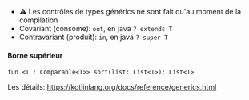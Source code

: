 * ⚠️ Les contrôles de types générics ne sont fait qu'au moment de la compilation
* Covariant (consome): `out`, en java `? extends T`
* Contravariant (produit): `in`, en java `? super T`


<div>
    <h4>Borne supérieur</h4>
    <pre class="lang-kotlin"><code><span class="token keyword">fun</span> <span class="token operator">&lt;</span>T <span class="token operator">:</span> Comparable<span class="token operator">&lt;</span>T<span class="token operator">&gt;</span><span class="token operator">&gt;</span> <span class="token function">sort</span><span class="token punctuation">(</span>list<span class="token operator">:</span> List<span class="token operator">&lt;</span>T<span class="token operator">&gt;</span><span class="token punctuation">)</span><span class="token operator">:</span> List<span class="token operator">&lt;</span>T<span class="token operator">&gt;</span></code></pre>
</div>


Les détails: <https://kotlinlang.org/docs/reference/generics.html>
